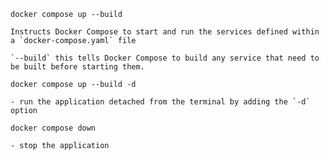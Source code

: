 `docker compose up --build`

    Instructs Docker Compose to start and run the services defined within a `docker-compose.yaml` file 

    `--build` this tells Docker Compose to build any service that need to be built before starting them.

`docker compose up --build -d`

    - run the application detached from the terminal by adding the `-d` option

`docker compose down`

    - stop the application



